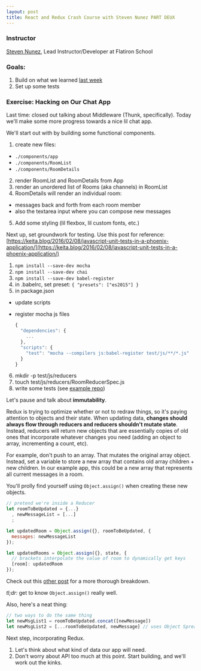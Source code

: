```yaml
---
layout: post
title: React and Redux Crash Course with Steven Nunez PART DEUX
---
```


### Instructor

[Steven Nunez](https://github.com/StevenNunez), Lead Instructor/Developer at Flatiron School

### Goals:

1. Build on what we learned [last week](http://blog.kate-travers.com/react-redux-crash-course/)
2. Set up some tests

### Exercise: Hacking on Our Chat App

Last time: closed out talking about Middleware (Thunk, specifically). Today we'll make some more progress towards a nice lil chat app.

We'll start out with by building some functional components.

1. create new files:
  - `./components/app`
  - `./components/RoomList`
  - `./components/RoomDetails`
2. render RoomList and RoomDetails from App
3. render an unordered list of Rooms (aka channels) in RoomList
4. RoomDetails will render an individual room:
  - messages back and forth from each room member
  - also the textarea input where you can compose new messages
5. Add some styling (lil flexbox, lil custom fonts, etc.)

Next up, set groundwork for testing. Use this post for reference: [https://keita.blog/2016/02/08/javascript-unit-tests-in-a-phoenix-application/](https://keita.blog/2016/02/08/javascript-unit-tests-in-a-phoenix-application/)

1. `npm install --save-dev mocha`
2. `npm install --save-dev chai`
3. `npm install --save-dev babel-register`
4. in .babelrc, set preset: `{ "presets": ["es2015"] }`
5. in package.json
  - update scripts
  - register mocha js files

    ```javascript
    {
      "dependencies": {
        ...
      },
      "scripts": {
        "test": "mocha --compilers js:babel-register test/js/**/*.js"
      }
    }
    ```
6. mkdir -p test/js/reducers
7. touch test/js/reducers/RoomReducerSpec.js
8. write some tests (see [example repo](https://github.com/StevenNunez/redux_chat_hedgehog))

Let's pause and talk about **immutability**.

Redux is trying to optimize whether or not to redraw things, so it's paying attention to objects and their state. When updating data, **changes should always flow through reducers and reducers shouldn't mutate state**. Instead, reducers will return new objects that are essentially copies of old ones that incorporate whatever changes you need (adding an object to array, incrementing a count, etc).

For example, don't push to an array. That mutates the original array object. Instead, set a variable to store a new array that contains old array children + new children. In our example app, this could be a new array that represents all current messages in a room.

You'll prolly find yourself using `Object.assign()` when creating these new objects.

```javascript
// pretend we're inside a Reducer
let roomToBeUpdated = {...}
  , newMessageList = [...]
  ;

let updatedRoom = Object.assign({}, roomToBeUpdated, {
  messages: newMessageList
});

let updatedRooms = Object.assign({}, state, {
  // brackets interpolate the value of room to dynamically get keys
  [room]: updatedRoom
});
```

Check out this [other post](http://reactkungfu.com/2015/08/pros-and-cons-of-using-immutability-with-react-js/) for a more thorough breakdown.

_tl;dr:_ get to know `Object.assign()` really well.


Also, here's a neat thing:

```javascript
// two ways to do the same thing
let newMsgList1 = roomToBeUpdated.concat([newMessage])
let newMsgList2 = [...roomToBeUpdated, newMessage] // uses Object Spread operator
```

Next step, incorporating Redux.

1. Let's think about what kind of data our app will need.
2. Don't worry about API too much at this point. Start building, and we'll work out the kinks.





